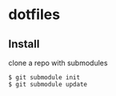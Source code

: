 # dotfiles

## Install
clone a repo with submodules
```
$ git submodule init
$ git submodule update
```
